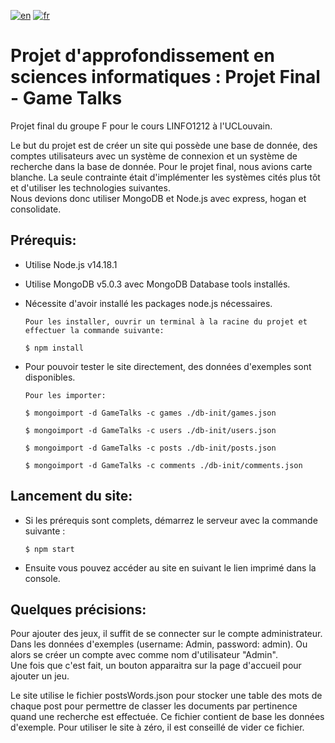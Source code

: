 [![en](https://img.shields.io/badge/lang-en-red.svg)](https://github.com/Julien-Devos/ProjetAppSINF-Final/blob/master/README.md)
[![fr](https://img.shields.io/badge/lang-fr-blue.svg)](https://github.com/Julien-Devos/ProjetAppSINF-Final/blob/master/README.fr.md)

# Projet d'approfondissement en sciences informatiques : Projet Final - Game Talks

Projet final du groupe F pour le cours LINFO1212 à l'UCLouvain.

Le but du projet est de créer un site qui possède une base de donnée, des comptes utilisateurs avec un système de 
connexion et un système de recherche dans la base de donnée. Pour le projet final, nous avions carte blanche. La seule 
contrainte était d'implémenter les systèmes cités plus tôt et d'utiliser les technologies suivantes.\
Nous devions donc utiliser MongoDB et Node.js avec express, hogan et consolidate.
 
## Prérequis:

- Utilise Node.js v14.18.1

- Utilise MongoDB v5.0.3 avec MongoDB Database tools installés.

- Nécessite d'avoir installé les packages node.js nécessaires.

  ```batch
  Pour les installer, ouvrir un terminal à la racine du projet et effectuer la commande suivante:
  
  $ npm install
  ```

- Pour pouvoir tester le site directement, des données d'exemples sont disponibles.

  ```batch
  Pour les importer:
  
  $ mongoimport -d GameTalks -c games ./db-init/games.json
  
  $ mongoimport -d GameTalks -c users ./db-init/users.json
  
  $ mongoimport -d GameTalks -c posts ./db-init/posts.json
  
  $ mongoimport -d GameTalks -c comments ./db-init/comments.json
  ```

## Lancement du site:

- Si les prérequis sont complets, démarrez le serveur avec la commande suivante :

  ```batch
  $ npm start
  ```

- Ensuite vous pouvez accéder au site en suivant le lien imprimé dans la console.

## Quelques précisions:

Pour ajouter des jeux, il suffit de se connecter sur le compte administrateur. Dans les données d'exemples
(username: Admin, password: admin). Ou alors se créer un compte avec comme nom d'utilisateur "Admin".\
Une fois que c'est fait, un bouton apparaitra sur la page d'accueil pour ajouter un jeu.

Le site utilise le fichier postsWords.json pour stocker une table des mots de chaque post pour permettre de classer 
les documents par pertinence quand une recherche est effectuée. Ce fichier contient de base les données d'exemple.
Pour utiliser le site à zéro, il est conseillé de vider ce fichier.

